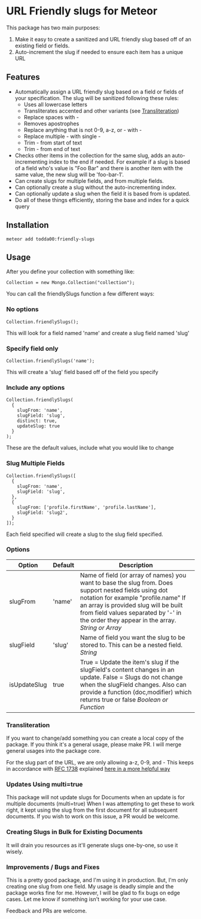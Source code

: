 # URL Friendly slugs for Meteor

This package has two main purposes:

1. Make it easy to create a sanitized and URL friendly slug based off of an existing field or fields.
2. Auto-increment the slug if needed to ensure each item has a unique URL

## Features

- Automatically assign a URL friendly slug based on a field or fields of your specification. The slug will be sanitized following these rules:
  - Uses all lowercase letters
  - Transliterates accented and other variants (see [Transliteration](#transliteration))
  - Replace spaces with -
  - Removes apostrophes
  - Replace anything that is not 0-9, a-z, or - with -
  - Replace multiple - with single -
  - Trim - from start of text
  - Trim - from end of text
- Checks other items in the collection for the same slug, adds an auto-incrementing index to the end if needed. For example if a slug is based of a field who's value is "Foo Bar" and there is another item with the same value, the new slug will be 'foo-bar-1'.
- Can create slugs for multiple fields, and from multiple fields.
- Can optionally create a slug without the auto-incrementing index.
- Can optionally update a slug when the field it is based from is updated.
- Do all of these things efficiently, storing the base and index for a quick query

## Installation

```
meteor add todda00:friendly-slugs
```

## Usage

After you define your collection with something like:

```
Collection = new Mongo.Collection("collection");
```

You can call the friendlySlugs function a few different ways:

### No options

```
Collection.friendlySlugs();
```

This will look for a field named 'name' and create a slug field named 'slug'

### Specify field only

```
Collection.friendlySlugs('name');
```

This will create a 'slug' field based off of the field you specify

### Include any options

```
Collection.friendlySlugs(
  {
    slugFrom: 'name',
    slugField: 'slug',
    distinct: true,
    updateSlug: true
  }
);
```

These are the default values, include what you would like to change

### Slug Multiple Fields

```
Collection.friendlySlugs([
  {
    slugFrom: 'name',
    slugField: 'slug',
  },
  {
    slugFrom: ['profile.firstName', 'profile.lastName'],
    slugField: 'slug2',
  }
]);
```

Each field specified will create a slug to the slug field specified.

### Options

| Option       | Default | Description                                                                                                                                                                                                                                                                       |
|--------------|---------|-----------------------------------------------------------------------------------------------------------------------------------------------------------------------------------------------------------------------------------------------------------------------------------|
| slugFrom     | 'name'  | Name of field (or array of names) you want to base the slug from. Does support nested fields using dot notation for example "profile.name" If an array is provided slug will be built from field values separated by '-' in the order they appear in the array. *String or Array* |
| slugField    | 'slug'  | Name of field you want the slug to be stored to. This can be a nested field. *String*                                                                                                                                                                                             |
| isUpdateSlug | true    | True = Update the item's slug if the slugField's content changes in an update. False = Slugs do not change when the slugField changes. Also can provide a function (doc,modifier) which returns true or false *Boolean or Function*                                               |

### Transliteration

If you want to change/add something you can create a local copy of the package. If you think it's a general usage, please make PR. I will merge general usages into the package core.

For the slug part of the URL, we are only allowing a-z, 0-9, and -
This keeps in accordance with [RFC 1738](http://www.rfc-editor.org/rfc/rfc1738.txt) explained [here in a more helpful way](http://www.blooberry.com/indexdot/html/topics/urlencoding.htm)

### Updates Using multi=true
This package will not update slugs for Documents when an update is for multiple documents (multi=true)
When I was attempting to get these to work right, it kept using the slug from the first document for all subsequent documents. If you wish to work on this issue, a PR would be welcome.

### Creating Slugs in Bulk for Existing Documents
It will drain you resources as it'll generate slugs one-by-one, so use it wisely.

### Improvements / Bugs and Fixes
This is a pretty good package, and I'm using it in production. But, I'm only creating one slug from one field. My usage is deadly simple and the package works fine for me. However, I will be glad to fix bugs on edge cases. Let me know if something isn't working for your use case.

Feedback and PRs are welcome.
